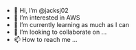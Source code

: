 - 👋 Hi, I’m @jacksj02
- 👀 I’m interested in AWS
- 🌱 I’m currently learning as much as I can 
- 💞️ I’m looking to collaborate on ...
- 📫 How to reach me ...

<!---
jacksj02/jacksj02 is a ✨ special ✨ repository because its `README.md` (this file) appears on your GitHub profile.
You can click the Preview link to take a look at your changes.
--->
